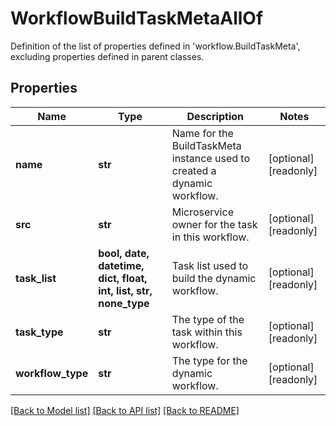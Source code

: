 # WorkflowBuildTaskMetaAllOf

Definition of the list of properties defined in 'workflow.BuildTaskMeta', excluding properties defined in parent classes.
## Properties
Name | Type | Description | Notes
------------ | ------------- | ------------- | -------------
**name** | **str** | Name for the BuildTaskMeta instance used to created a dynamic workflow. | [optional] [readonly] 
**src** | **str** | Microservice owner for the task in this workflow. | [optional] [readonly] 
**task_list** | **bool, date, datetime, dict, float, int, list, str, none_type** | Task list used to build the dynamic workflow. | [optional] [readonly] 
**task_type** | **str** | The type of the task within this workflow. | [optional] [readonly] 
**workflow_type** | **str** | The type for the dynamic workflow. | [optional] [readonly] 

[[Back to Model list]](../README.md#documentation-for-models) [[Back to API list]](../README.md#documentation-for-api-endpoints) [[Back to README]](../README.md)


